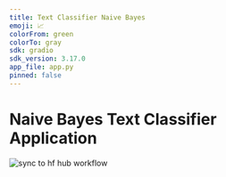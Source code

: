 ```yaml
---
title: Text Classifier Naive Bayes
emoji: 📈
colorFrom: green
colorTo: gray
sdk: gradio
sdk_version: 3.17.0
app_file: app.py
pinned: false
---
```


# Naive Bayes Text Classifier Application

![sync to hf hub workflow](https://github.com/iajaykarthick/naive-bayes-text-classifier/actions/workflows/main.yml/badge.svg?branch=app)
